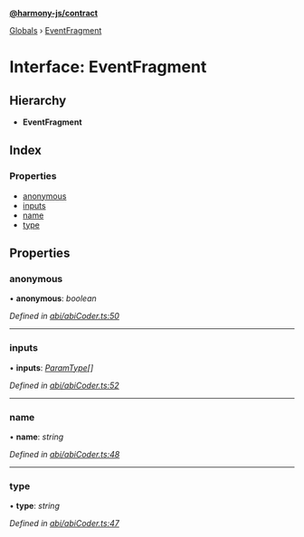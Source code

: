 **[@harmony-js/contract](../README.md)**

[Globals](../README.md) › [EventFragment](eventfragment.md)

# Interface: EventFragment

## Hierarchy

* **EventFragment**

## Index

### Properties

* [anonymous](eventfragment.md#anonymous)
* [inputs](eventfragment.md#inputs)
* [name](eventfragment.md#name)
* [type](eventfragment.md#type)

## Properties

###  anonymous

• **anonymous**: *boolean*

*Defined in [abi/abiCoder.ts:50](https://github.com/FireStack-Lab/Harmony-sdk-core/blob/2ea7368/packages/harmony-contract/src/abi/abiCoder.ts#L50)*

___

###  inputs

• **inputs**: *[ParamType](paramtype.md)[]*

*Defined in [abi/abiCoder.ts:52](https://github.com/FireStack-Lab/Harmony-sdk-core/blob/2ea7368/packages/harmony-contract/src/abi/abiCoder.ts#L52)*

___

###  name

• **name**: *string*

*Defined in [abi/abiCoder.ts:48](https://github.com/FireStack-Lab/Harmony-sdk-core/blob/2ea7368/packages/harmony-contract/src/abi/abiCoder.ts#L48)*

___

###  type

• **type**: *string*

*Defined in [abi/abiCoder.ts:47](https://github.com/FireStack-Lab/Harmony-sdk-core/blob/2ea7368/packages/harmony-contract/src/abi/abiCoder.ts#L47)*